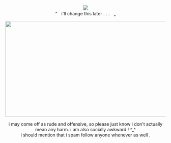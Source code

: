 <p align="center">
<img src="https://komarev.com/ghpvc/?username=mesmering&label=mesmers!&color=a03b3b&style=for-the-badge">
<br> “ㅤi'll change this later . . .ㅤ„
</p>

<p align="center">
 <img src="https://github.com/user-attachments/assets/b1cc8b93-3d8f-403b-9493-b4652a4e31e4" width="520" height="300" />
</p>

<p align="center">
i may come off as rude and offensive, so please just know i don't actually mean any harm. i am also socially awkward ! ^_^
</br>
i should mention that i spam follow anyone whenever as well .
</p>
